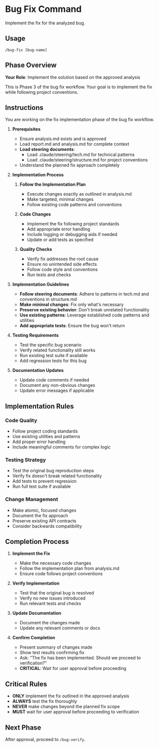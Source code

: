 # Bug Fix Command

Implement the fix for the analyzed bug.

## Usage
```
/bug-fix [bug-name]
```

## Phase Overview
**Your Role**: Implement the solution based on the approved analysis

This is Phase 3 of the bug fix workflow. Your goal is to implement the fix while following project conventions.

## Instructions

You are working on the fix implementation phase of the bug fix workflow.

1. **Prerequisites**
   - Ensure analysis.md exists and is approved
   - Load report.md and analysis.md for complete context
   - **Load steering documents**: 
     - Load .claude/steering/tech.md for technical patterns
     - Load .claude/steering/structure.md for project conventions
   - Understand the planned fix approach completely

2. **Implementation Process**
   1. **Follow the Implementation Plan**
      - Execute changes exactly as outlined in analysis.md
      - Make targeted, minimal changes
      - Follow existing code patterns and conventions

   2. **Code Changes**
      - Implement the fix following project standards
      - Add appropriate error handling
      - Include logging or debugging aids if needed
      - Update or add tests as specified

   3. **Quality Checks**
      - Verify fix addresses the root cause
      - Ensure no unintended side effects
      - Follow code style and conventions
      - Run tests and checks

3. **Implementation Guidelines**
   - **Follow steering documents**: Adhere to patterns in tech.md and conventions in structure.md
   - **Make minimal changes**: Fix only what's necessary
   - **Preserve existing behavior**: Don't break unrelated functionality
   - **Use existing patterns**: Leverage established code patterns and utilities
   - **Add appropriate tests**: Ensure the bug won't return

4. **Testing Requirements**
   - Test the specific bug scenario
   - Verify related functionality still works
   - Run existing test suite if available
   - Add regression tests for this bug

5. **Documentation Updates**
   - Update code comments if needed
   - Document any non-obvious changes
   - Update error messages if applicable

## Implementation Rules

### Code Quality
- Follow project coding standards
- Use existing utilities and patterns
- Add proper error handling
- Include meaningful comments for complex logic

### Testing Strategy
- Test the original bug reproduction steps
- Verify fix doesn't break related functionality
- Add tests to prevent regression
- Run full test suite if available

### Change Management
- Make atomic, focused changes
- Document the fix approach
- Preserve existing API contracts
- Consider backwards compatibility

## Completion Process

1. **Implement the Fix**
   - Make the necessary code changes
   - Follow the implementation plan from analysis.md
   - Ensure code follows project conventions

2. **Verify Implementation**
   - Test that the original bug is resolved
   - Verify no new issues introduced
   - Run relevant tests and checks

3. **Update Documentation**
   - Document the changes made
   - Update any relevant comments or docs

4. **Confirm Completion**
   - Present summary of changes made
   - Show test results confirming fix
   - Ask: "The fix has been implemented. Should we proceed to verification?"
   - **CRITICAL**: Wait for user approval before proceeding

## Critical Rules
- **ONLY** implement the fix outlined in the approved analysis
- **ALWAYS** test the fix thoroughly
- **NEVER** make changes beyond the planned fix scope
- **MUST** wait for user approval before proceeding to verification

## Next Phase
After approval, proceed to `/bug-verify`.